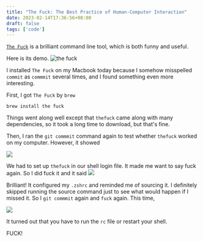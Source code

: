```yaml
---
title: "The Fuck: The Best Practice of Human-Computer Interaction"
date: 2023-02-14T17:36:56+08:00
draft: false
tags: ['code']
---
```


[`The Fuck`](https://github.com/nvbn/thefuck) is a brilliant command line tool, which is both funny and useful.


Here is its demo.
![the fuck](https://raw.githubusercontent.com/nvbn/thefuck/master/example.gif)


I installed `The Fuck` on my Macbook today because I somehow misspelled `commit` as `commmit` several times, and I found something even more interesting.

First, I got `The Fuck` by `brew`

    brew install the fuck

Things went along well except that `thefuck` came along with many dependencies, so it took a long time to download, but that's fine.

Then, I ran the `git commmit` command again to test whether `thefuck` worked on my computer. However, it showed

![](https://s3.bmp.ovh/imgs/2023/02/14/52af35bd2f45f8de.png)

We had to set up `thefuck` in our shell login file. It made me want to say fuck again. So I did fuck it and it said
![](https://s3.bmp.ovh/imgs/2023/02/14/f5e15631d97707fa.png)

Brilliant! It configured my `.zshrc` and reminded me of sourcing it. I definitely skipped running the source command just to see what would happen if I missed it.  So I `git commmit` again and `fuck` again. This time,

![](https://s3.bmp.ovh/imgs/2023/02/14/f5e15631d97707fa.png)


It turned out that you have to run the `rc` file or restart your shell.

FUCK!